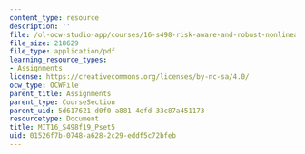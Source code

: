 ```yaml
---
content_type: resource
description: ''
file: /ol-ocw-studio-app/courses/16-s498-risk-aware-and-robust-nonlinear-planning-fall-2019/01526f7b0748a6282c29eddf5c72bfeb_MIT16_S498f19_Pset5.pdf
file_size: 218629
file_type: application/pdf
learning_resource_types:
- Assignments
license: https://creativecommons.org/licenses/by-nc-sa/4.0/
ocw_type: OCWFile
parent_title: Assignments
parent_type: CourseSection
parent_uid: 5d617621-d0f0-a881-4efd-33c87a451173
resourcetype: Document
title: MIT16_S498f19_Pset5
uid: 01526f7b-0748-a628-2c29-eddf5c72bfeb
---
```

